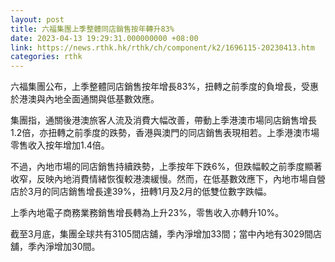 ```yaml
---
layout: post
title: 六福集團上季整體同店銷售按年轉升83%
date: 2023-04-13 19:29:31.000000000 +08:00
link: https://news.rthk.hk/rthk/ch/component/k2/1696115-20230413.htm
categories: rthk
---
```


六福集團公布，上季整體同店銷售按年增長83%，扭轉之前季度的負增長，受惠於港澳與內地全面通關與低基數效應。

集團指，通關後港澳旅客人流及消費大幅改善，帶動上季港澳市場同店銷售增長1.2倍，亦扭轉之前季度的跌勢，香港與澳門的同店銷售表現相若。上季港澳市場零售收入按年增加1.4倍。

不過，內地市場的同店銷售持續跌勢，上季按年下跌6%，但跌幅較之前季度顯著收窄，反映內地消費情緒恢復較港澳緩慢。然而，在低基數效應下，內地市場自營店於3月的同店銷售增長達39%，扭轉1月及2月的低雙位數字跌幅。

上季內地電子商務業務銷售增長轉為上升23%，零售收入亦轉升10%。

截至3月底，集團全球共有3105間店舖，季內淨增加33間；當中內地有3029間店舖，季內淨增加30間。
